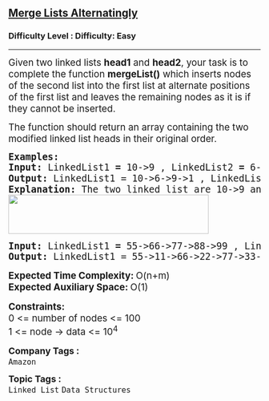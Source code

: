 <h2><a href="https://www.geeksforgeeks.org/problems/merge-list-alternatingly/1?page=1&category=Linked%20List&difficulty=Easy&status=unsolved&sortBy=submissions">Merge Lists Alternatingly</a></h2><h3>Difficulty Level : Difficulty: Easy</h3><hr><div class="problems_problem_content__Xm_eO"><p><span style="font-size: 14pt;">Given two linked lists <strong>head1</strong> and <strong>head2</strong>, your task is to complete the function <strong>mergeList()</strong> which inserts nodes of the second list into the first list at alternate positions of the first list and leaves the remaining nodes as it is if they cannot be inserted.</span></p>
<p><span style="font-size: 14pt;">The function should return an array containing the two modified linked list heads in their original order.</span></p>
<pre><span style="font-size: 14pt;"><strong>Examples:<br>Input:&nbsp;</strong>LinkedList1 <strong>= </strong>10-&gt;9 , LinkedList2 <strong>= </strong>6-&gt;1-&gt;2-&gt;3-&gt;4-&gt;5<strong><br></strong><strong>Output: </strong>LinkedList1 = 10-&gt;6-&gt;9-&gt;1 , LinkedList2 <strong style="font-family: -apple-system, BlinkMacSystemFont, 'Segoe UI', Roboto, Oxygen, Ubuntu, Cantarell, 'Open Sans', 'Helvetica Neue', sans-serif;">= </strong>2-&gt;3-&gt;4-&gt;5<br></span><span style="font-size: 14pt;"><strong>Explanation: </strong>The two linked list are 10-&gt;9 and 6-&gt;1-&gt;2-&gt;3-&gt;4-&gt;5. </span><span style="font-size: 14pt;">After merging the two lists as required, the new list is like: 10-&gt;6-&gt;9-&gt;1 and  2-&gt;3-&gt;4-&gt;5.<br><img src="https://media.geeksforgeeks.org/img-practice/prod/addEditProblem/700588/Web/Other/blobid1_1722065037.png" width="400" height="78"><br></span></pre>
<pre><span style="font-size: 14pt;"><strong>Input: </strong>LinkedList1 <strong>= </strong>55-&gt;66-&gt;77-&gt;88-&gt;99 , LinkedList2 = 11-&gt;22-&gt;33-&gt;44-&gt;55<br><strong>Output: </strong>LinkedList1 = 55-&gt;11-&gt;66-&gt;22-&gt;77-&gt;33-&gt;88-&gt;44-&gt;99-&gt;55 , LinkedList2 = &lt;empty&gt;<br></span></pre>
<p style="font-family: -apple-system, BlinkMacSystemFont, 'Segoe UI', Roboto, Oxygen, Ubuntu, Cantarell, 'Open Sans', 'Helvetica Neue', sans-serif; font-size: medium; white-space: normal;"><span style="font-size: 14pt;"><strong>Expected Time Complexity:&nbsp;</strong>O(n+m)<br><strong>Expected Auxiliary Space:&nbsp;</strong>O(1)</span></p>
<p style="font-family: -apple-system, BlinkMacSystemFont, 'Segoe UI', Roboto, Oxygen, Ubuntu, Cantarell, 'Open Sans', 'Helvetica Neue', sans-serif; font-size: medium; white-space: normal;"><span style="font-size: 14pt;"><strong>Constraints:</strong><br>0 &lt;= number of nodes &lt;= 100<br>1 &lt;= node -&gt; data &lt;= 10<sup>4</sup></span></p></div><p><span style=font-size:18px><strong>Company Tags : </strong><br><code>Amazon</code>&nbsp;<br><p><span style=font-size:18px><strong>Topic Tags : </strong><br><code>Linked List</code>&nbsp;<code>Data Structures</code>&nbsp;